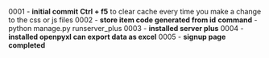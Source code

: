 0001 - **initial commit**
**Ctrl + f5** to clear cache every time you make a change to the css or js files
0002 - **store item code generated from id**
**command** - python manage.py runserver_plus
0003 - **installed server plus**
0004 - **installed openpyxl can export data as excel**
0005 - **signup page completed**
